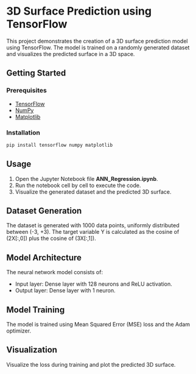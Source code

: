 # 3D Surface Prediction using TensorFlow

This project demonstrates the creation of a 3D surface prediction model using TensorFlow. The model is trained on a randomly generated dataset and visualizes the predicted surface in a 3D space.

## Getting Started

### Prerequisites
- [TensorFlow](https://www.tensorflow.org/install)
- [NumPy](https://numpy.org/install/)
- [Matplotlib](https://matplotlib.org/stable/users/installing.html)

### Installation
```bash
pip install tensorflow numpy matplotlib
```


## Usage
1. Open the Jupyter Notebook file **ANN_Regression.ipynb**.
2. Run the notebook cell by cell to execute the code.
3. Visualize the generated dataset and the predicted 3D surface.


## Dataset Generation
The dataset is generated with 1000 data points, uniformly distributed between (-3, +3). The target variable Y is calculated as the cosine of (2X[:,0]) plus the cosine of (3X[:,1]).


## Model Architecture
The neural network model consists of:

- Input layer: Dense layer with 128 neurons and ReLU activation.
- Output layer: Dense layer with 1 neuron.


## Model Training
The model is trained using Mean Squared Error (MSE) loss and the Adam optimizer.


## Visualization
Visualize the loss during training and plot the predicted 3D surface.

